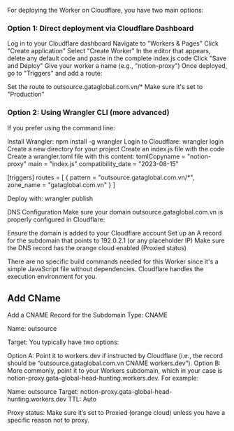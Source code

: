For deploying the Worker on Cloudflare, you have two main options:
### Option 1: Direct deployment via Cloudflare Dashboard

Log in to your Cloudflare dashboard
Navigate to "Workers & Pages"
Click "Create application"
Select "Create Worker"
In the editor that appears, delete any default code and paste in the complete index.js code
Click "Save and Deploy"
Give your worker a name (e.g., "notion-proxy")
Once deployed, go to "Triggers" and add a route:

Set the route to outsource.gataglobal.com.vn/*
Make sure it's set to "Production"



### Option 2: Using Wrangler CLI (more advanced)

If you prefer using the command line:

Install Wrangler: npm install -g wrangler
Login to Cloudflare: wrangler login
Create a new directory for your project
Create an index.js file with the code
Create a wrangler.toml file with this content:
tomlCopyname = "notion-proxy"
main = "index.js"
compatibility_date = "2023-08-15"

[triggers]
routes = [
  { pattern = "outsource.gataglobal.com.vn/*", zone_name = "gataglobal.com.vn" }
]

Deploy with: wrangler publish

DNS Configuration
Make sure your domain outsource.gataglobal.com.vn is properly configured in Cloudflare:

Ensure the domain is added to your Cloudflare account
Set up an A record for the subdomain that points to 192.0.2.1 (or any placeholder IP)
Make sure the DNS record has the orange cloud enabled (Proxied status)

There are no specific build commands needed for this Worker since it's a simple JavaScript file without dependencies. Cloudflare handles the execution environment for you.

## Add CName
Add a CNAME Record for the Subdomain
Type: CNAME

Name: outsource

Target: You typically have two options:

Option A: Point it to workers.dev if instructed by Cloudflare (i.e., the record should be “outsource.gataglobal.com.vn CNAME workers.dev”).
Option B: More commonly, point it to your Workers subdomain, which in your case is notion-proxy.gata-global-head-hunting.workers.dev.
For example:

Name: outsource
Target: notion-proxy.gata-global-head-hunting.workers.dev
TTL: Auto

Proxy status: Make sure it’s set to Proxied (orange cloud) unless you have a specific reason not to proxy.
